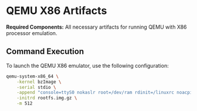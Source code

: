 # QEMU X86 Artifacts

**Required Components:**
All necessary artifacts for running QEMU with X86 processor emulation.

## Command Execution
To launch the QEMU X86 emulator, use the following configuration:

```bash
qemu-system-x86_64 \
    -kernel bzImage \
    -serial stdio \
    -append "console=ttyS0 nokaslr root=/dev/ram rdinit=/linuxrc noacpi" \
    -initrd rootfs.img.gz \
    -m 512

